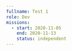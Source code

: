 ```yaml
---
fullname: Test 1
role: Dev
missions:
  - start: 2020-11-05
    end: 2020-11-13
    status: independent
---
```


